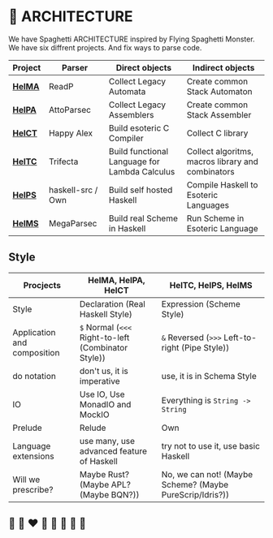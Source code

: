 # 📐 ARCHITECTURE

We have Spaghetti ARCHITECTURE inspired by Flying Spaghetti Monster.
We have six diffrent projects. And fix ways to parse code.

| Project | Parser | Direct objects | Indirect objects|
| ---     | ---    | --- | --- |
| **[HelMA](http://helvm.org/helma)** | ReadP             | Collect Legacy Automata | Create common Stack Automaton |
| **[HelPA](http://helvm.org/helpa)** | AttoParsec        | Collect Legacy Assemblers | Create common Stack Assembler |
| **[HelCT](http://helvm.org/helct)** | Happy Alex        | Build esoteric C Compiler  | Collect C library |
| **[HelTC](http://helvm.org/heltc)** | Trifecta          | Build functional Language for Lambda Calculus | Collect algoritms, macros library and combinators |
| **[HelPS](http://helvm.org/helps)** | haskell-src / Own | Build self hosted Haskell | Compile Haskell to Esoteric Languages |
| **[HelMS](http://helvm.org/helms)** | MegaParsec        | Build real Scheme in Haskell | Run Scheme in Esoteric Language |

## Style

| Procjects | HelMA, HelPA, HelCT | HelTC, HelPS, HelMS |
| --- | --- | --- |
| Style | Declaration (Real Haskell Style) | Expression (Scheme Style) |
| Application and composition | `$` Normal (`<<<` Right-to-left (Combinator Style)) | `&` Reversed (`>>>` Left-to-right (Pipe Style))|
| do notation | don't us, it is imperative | use, it is in Schema Style |
| IO | Use IO, Use MonadIO and MockIO | Everything is `String -> String` |
| Prelude | Relude | Own |
| Language extensions | use many, use advanced feature of Haskell | try not to use it, use basic Haskell |
| Will we prescribe? | Maybe Rust? (Maybe APL? (Maybe BQN?)) |No, we can not! (Maybe Scheme? (Maybe PureScrip/Idris?)) |

## 🦄 🌈 ❤️ 💛 💚 💙 🤍 🖤

